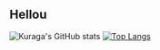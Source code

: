 ## Hellou

![Kuraga's GitHub stats](https://github-readme-stats.vercel.app/api?username=Piola-l&show_icons=true&theme=merko)
[![Top Langs](https://github-readme-stats.vercel.app/api/top-langs/?username=Piola-l&show_icons=true&theme=merko)](https://github.com/anuraghazra/github-readme-stats)
